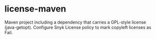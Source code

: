 # license-maven

Maven project including a dependency that carries a GPL-style license (java-getopt). Configure Snyk License policy to mark copyleft licenses as Fail.